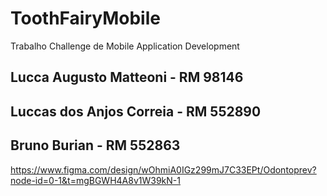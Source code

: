 # ToothFairyMobile
Trabalho Challenge de Mobile Application Development

## Lucca Augusto Matteoni - RM 98146
## Luccas dos Anjos Correia - RM 552890
## Bruno Burian - RM 552863

https://www.figma.com/design/wOhmiA0IGz299mJ7C33EPt/Odontoprev?node-id=0-1&t=mgBGWH4A8v1W39kN-1
